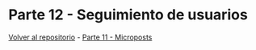 # Parte 12 - Seguimiento de usuarios

[Volver al repositorio](https://github.com/Elolawyn/Rails5Tutorial) - [Parte 11 - Microposts](https://github.com/Elolawyn/Rails5Tutorial/tree/master/docs/11/README.md)



